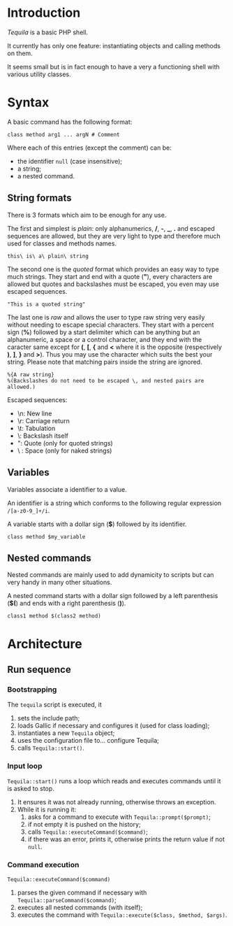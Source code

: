 # Introduction

_Tequila_ is a basic PHP shell.

It currently has only one feature: instantiating objects and calling methods on
them.

It seems small but is in fact enough to have a very a functioning shell with
various utility classes.

# Syntax

A basic command has the following format:

	class method arg1 ... argN # Comment

Where each of this entries (except the comment) can be:
- the identifier `null` (case insensitive);
- a string;
- a nested command.

## String formats

There is 3 formats which aim to be enough for any use.

The first and simplest is _plain_: only alphanumerics, **/**, **-**, **_**,
**.** and escaped sequences are allowed, but they are very light to type and
therefore much used for classes and methods names.

	this\ is\ a\ plain\ string

The second one is the _quoted_ format which provides an easy way to type much
strings. They start and end with a quote (**"**), every characters are allowed
but quotes and backslashes must be escaped, you even may use escaped sequences.

	"This is a quoted string"

The last one is _raw_ and allows the user to type raw string very easily without
needing to escape special characters. They start with a percent sign (**%**)
followed by a start delimiter which can be anything but an alphanumeric, a space
or a control character, and they end with the caracter same except for **(**,
**[**, **{** and **<** where it is the opposite (respectively **)**, **]**,
**}** and **>**). Thus you may use the character which suits the best your
string. Please note that matching pairs inside the string are ignored.

	%{A raw string}
	%(Backslashes do not need to be escaped \, and nested pairs are allowed.)

Escaped sequences:

- \n: New line
- \r: Carriage return
- \t: Tabulation
- \\: Backslash itself
- \": Quote (only for quoted strings)
- \ : Space (only for naked strings)

## Variables

Variables associate a identifier to a value.

An identifier is a string which conforms to the following regular expression
`/[a-z0-9_]+/i`.

A variable starts with a dollar sign (**$**) followed by its identifier.

	class method $my_variable

## Nested commands

Nested commands are mainly used to add dynamicity to scripts but can very handy
in many other situations.

A nested command starts with a dollar sign followed by a left parenthesis
(**$(**) and ends with a right parenthesis (**)**).

	class1 method $(class2 method)

# Architecture

## Run sequence

### Bootstrapping

The `tequila` script is executed, it

1. sets the include path;
2. loads Gallic if necessary and configures it (used for class loading);
3. instantiates a new `Tequila` object;
4. uses the configuration file to… configure Tequila;
5. calls `Tequila::start()`.

### Input loop

`Tequila::start()` runs a loop which reads and executes commands until it is
asked to stop.

1. It ensures it was not already running, otherwise throws an exception.
2. While it is running it:
   1. asks for a command to execute with `Tequila::prompt($prompt)`;
   2. if not empty it is pushed on the history;
   3. calls `Tequila::executeCommand($command)`;
   3. if there was an error, prints it, otherwise prints the return value if not
      `null`.

### Command execution

`Tequila::executeCommand($command)`

1. parses the given command if necessary with `Tequila::parseCommand($command)`;
2. executes all nested commands (with itself);
3. executes the command with `Tequila::execute($class, $method, $args)`.
